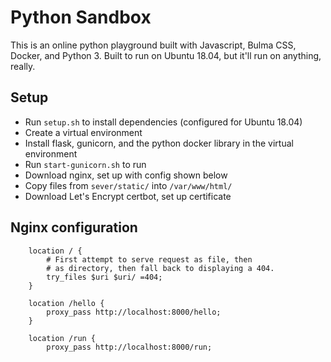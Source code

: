 # Python Sandbox

This is an online python playground built with Javascript, Bulma CSS, Docker, and Python 3. Built to run on Ubuntu 18.04, but it'll run on anything, really.

## Setup

- Run `setup.sh` to install dependencies (configured for Ubuntu 18.04)
- Create a virtual environment
- Install flask, gunicorn, and the python docker library in the virtual environment
- Run `start-gunicorn.sh` to run
- Download nginx, set up with config shown below
- Copy files from `sever/static/` into `/var/www/html/`
- Download Let's Encrypt certbot, set up certificate

## Nginx configuration

```nginx
	location / {
		# First attempt to serve request as file, then
		# as directory, then fall back to displaying a 404.
		try_files $uri $uri/ =404;
	}

	location /hello {
		proxy_pass http://localhost:8000/hello;
	}

	location /run {
		proxy_pass http://localhost:8000/run;
```

